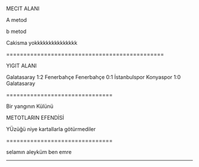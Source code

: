 MECIT ALANI

A metod 

b metod

Cakisma yokkkkkkkkkkkkkkk










==============================================

YIGIT ALANI


Galatasaray 1:2 Fenerbahçe
Fenerbahçe 0:1 İstanbulspor
Konyaspor 1:0 Galatasaray








===============================



Bir yangının Külünü


METOTLARIN EFENDİSİ


YÜzüğü niye kartallarla götürmediler


===============================

selamın aleyküm ben emre















---------------------------------